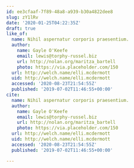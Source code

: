 ```yaml
---
id: ee3cfaaf-7f89-48a8-a939-b30a4822dee8
slug: zY1lRv
date: '2020-01-25T04:22:35Z'
draft: true
like_of:
  name: Nihil aspernatur corporis praesentium.
  author:
    name: Gayle O'Keefe
    email: lewis@torphy-russel.biz
    url: http://nolan.org/maritza_bartell
    photo: https://via.placeholder.com/150
  url: http://welch.name/elli.mcdermott
  uid: http://welch.name/elli.mcdermott
  accessed: '2020-08-23T21:54:55Z'
  published: '2019-07-02T11:46:55+00:00'
cite:
  name: Nihil aspernatur corporis praesentium.
  author:
    name: Gayle O'Keefe
    email: lewis@torphy-russel.biz
    url: http://nolan.org/maritza_bartell
    photo: https://via.placeholder.com/150
  url: http://welch.name/elli.mcdermott
  uid: http://welch.name/elli.mcdermott
  accessed: '2020-08-23T21:54:55Z'
  published: '2019-07-02T11:46:55+00:00'

---
```



